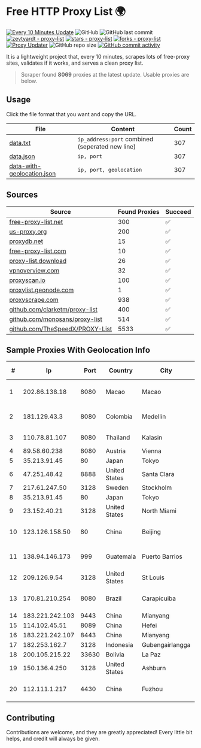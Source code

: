 
# Free HTTP Proxy List 🌍

[![Every 10 Minutes Update](https://github.com/mertguvencli/http-proxy-list/actions/workflows/main.yml/badge.svg?branch=main)](https://github.com/mertguvencli/http-proxy-list/actions/workflows/main.yml)
![GitHub](https://img.shields.io/github/license/mertguvencli/http-proxy-list)
![GitHub last commit](https://img.shields.io/github/last-commit/mertguvencli/http-proxy-list)
[![zevtyardt - proxy-list](https://img.shields.io/static/v1?label=zevtyardt&message=proxy-list&color=blue&logo=github)](https://github.com/zevtyardt/proxy-list "Go to GitHub repo")
[![stars - proxy-list](https://img.shields.io/github/stars/zevtyardt/proxy-list?style=social)](https://github.com/zevtyardt/proxy-list)
[![forks - proxy-list](https://img.shields.io/github/forks/zevtyardt/proxy-list?style=social)](https://github.com/zevtyardt/proxy-list)
[![Proxy Updater](https://github.com/zevtyardt/proxy-list/workflows/Proxy%20Updater/badge.svg)](https://github.com/zevtyardt/proxy-list/actions?query=workflow:"Proxy+Updater")
![GitHub repo size](https://img.shields.io/github/repo-size/zevtyardt/proxy-list)
[![GitHub commit activity](https://img.shields.io/github/commit-activity/m/zevtyardt/proxy-list?logo=commits)](https://github.com/zevtyardt/proxy-list/commits/main)

It is a lightweight project that, every 10 minutes, scrapes lots of free-proxy sites, validates if it works, and serves a clean proxy list.

> Scraper found **8069** proxies at the latest update. Usable proxies are below.

## Usage

Click the file format that you want and copy the URL.

|File|Content|Count|
|----|-------|-----|
|[data.txt](https://raw.githubusercontent.com/mertguvencli/http-proxy-list/main/proxy-list/data.txt)|`ip_address:port` combined (seperated new line)|307|
|[data.json](https://raw.githubusercontent.com/mertguvencli/http-proxy-list/main/proxy-list/data.json)|`ip, port`|307|
|[data-with-geolocation.json](https://raw.githubusercontent.com/mertguvencli/http-proxy-list/main/proxy-list/data-with-geolocation.json)|`ip, port, geolocation`|307|

## Sources

|Source|Found Proxies|Succeed|
|------|-------------|-------|
|[free-proxy-list.net](https://free-proxy-list.net)|300|✅|
|[us-proxy.org](https://www.us-proxy.org)|200|✅|
|[proxydb.net](http://proxydb.net)|15|✅|
|[free-proxy-list.com](https://free-proxy-list.com/?page=&port=&type%5B%5D=http&type%5B%5D=https&up_time=0&search=Search)|10|✅|
|[proxy-list.download](https://www.proxy-list.download/HTTP)|26|✅|
|[vpnoverview.com](https://vpnoverview.com/privacy/anonymous-browsing/free-proxy-servers)|32|✅|
|[proxyscan.io](https://www.proxyscan.io)|100|✅|
|[proxylist.geonode.com](https://proxylist.geonode.com/api/proxy-list?limit=300&page=1&sort_by=lastChecked&sort_type=desc&protocols=http,https)|1|✅|
|[proxyscrape.com](https://api.proxyscrape.com/v2/?request=displayproxies&protocol=http&timeout=10000&country=all&ssl=all&anonymity=all)|938|✅|
|[github.com/clarketm/proxy-list](https://raw.githubusercontent.com/clarketm/proxy-list/master/proxy-list-raw.txt)|400|✅|
|[github.com/monosans/proxy-list](https://raw.githubusercontent.com/monosans/proxy-list/main/proxies/http.txt)|514|✅|
|[github.com/TheSpeedX/PROXY-List](https://raw.githubusercontent.com/TheSpeedX/PROXY-List/master/http.txt)|5533|✅|


## Sample Proxies With Geolocation Info

|#|Ip|Port|Country|City|Internet Service Provider|
|-|--|----|-------|----|-------------------------|
|1|202.86.138.18|8080|Macao|Macao|Companhia de Telecomunicacoes de Macau|
|2|181.129.43.3|8080|Colombia|Medellín|EPM Telecomunicaciones S.A. E.S.P.|
|3|110.78.81.107|8080|Thailand|Kalasin|CAT Telecom Public Company Limited|
|4|89.58.60.238|8080|Austria|Vienna|netcup GmbH|
|5|35.213.91.45|80|Japan|Tokyo|Google LLC|
|6|47.251.48.42|8888|United States|Santa Clara|Alibaba.com LLC|
|7|217.61.247.50|3128|Sweden|Stockholm|Elastx AB|
|8|35.213.91.45|80|Japan|Tokyo|Google LLC|
|9|23.152.40.21|3128|United States|North Miami|Host-Engine.com|
|10|123.126.158.50|80|China|Beijing|China Unicom Beijing Province Network|
|11|138.94.146.173|999|Guatemala|Puerto Barrios|Comunicaciones Metropolitanas Cablecolor|
|12|209.126.9.54|3128|United States|St Louis|Nubes, LLC|
|13|170.81.210.254|8080|Brazil|Carapicuiba|Connectvy Telecomunicacoes Ltda|
|14|183.221.242.103|9443|China|Mianyang|China Mobile|
|15|114.102.45.51|8089|China|Hefei|Chinanet|
|16|183.221.242.107|8443|China|Mianyang|China Mobile|
|17|182.253.162.7|3128|Indonesia|Gubengairlangga|BIZNET|
|18|200.105.215.22|33630|Bolivia|La Paz|AXS Bolivia S. A.|
|19|150.136.4.250|3128|United States|Ashburn|Oracle Corporation|
|20|112.111.1.217|4430|China|Fuzhou|China Unicom CHINA169 Fujian Province Network|



## Contributing

Contributions are welcome, and they are greatly appreciated! Every
little bit helps, and credit will always be given.

